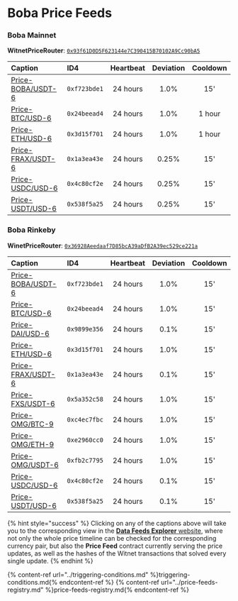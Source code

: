 # Boba Price Feeds

### Boba Mainnet

**WitnetPriceRouter**: [`0x93f61D0D5F623144e7C390415B70102A9Cc90bA5`](https://blockexplorer.boba.network/address/0x93f61D0D5F623144e7C390415B70102A9Cc90bA5/read-contract)

| **Caption** | **ID4** | **Heartbeat** | **Deviation** | **Cooldown** 
| :- | :- | :-: | :-: | :-: 
| [Price-BOBA/USDT-6](https://feeds.witnet.io/feeds/boba-mainnet_boba-usdt_6) | `0xf723bde1` | 24 hours | 1.0% | 15'
| [Price-BTC/USD-6](https://feeds.witnet.io/feeds/boba-mainnet_btc-usd_6) | `0x24beead4` | 24 hours | 1.0% | 1 hour
| [Price-ETH/USD-6](https://feeds.witnet.io/feeds/boba-mainnet_eth-usd_6) | `0x3d15f701` | 24 hours | 1.0% | 1 hour
| [Price-FRAX/USDT-6](https://feeds.witnet.io/feeds/boba-mainnet_frax-usdt_6) | `0x1a3ea43e` | 24 hours | 0.25% | 15'
| [Price-USDC/USD-6](https://feeds.witnet.io/feeds/boba-mainnet_usdc-usd_6) | `0x4c80cf2e` | 24 hours | 0.25% | 15'
| [Price-USDT/USD-6](https://feeds.witnet.io/feeds/boba-mainnet_usdt-usd_6) | `0x538f5a25` | 24 hours | 0.25% | 15'

### Boba Rinkeby

**WinetPriceRouter**: [`0x36928Aeedaaf7D85bcA39aDfB2A39ec529ce221a`](https://blockexplorer.rinkeby.boba.network/address/0x36928Aeedaaf7D85bcA39aDfB2A39ec529ce221a/read-contract) 

| **Caption** | **ID4** | **Heartbeat** | **Deviation** | **Cooldown** 
| :- | :- | :-: | :-: | :-: 
| [Price-BOBA/USDT-6](https://feeds.witnet.io/feeds/boba-rinkeby_boba-usdt_6) | `0xf723bde1` | 24 hours | 1.0% | 15'
| [Price-BTC/USD-6](https://feeds.witnet.io/feeds/boba-rinkeby_btc-usd_6) | `0x24beead4` | 24 hours | 1.0% | 15'
| [Price-DAI/USD-6](https://feeds.witnet.io/feeds/boba-rinkeby_dai-usd_6) | `0x9899e356` | 24 hours | 0.1% | 15'
| [Price-ETH/USD-6](https://feeds.witnet.io/feeds/boba-rinkeby_eth-usd_6) | `0x3d15f701` | 24 hours | 1.0% | 15'
| [Price-FRAX/USDT-6](https://feeds.witnet.io/feeds/boba-rinkeby_frax-usdt_6) | `0x1a3ea43e` | 24 hours | 0.1% | 15'
| [Price-FXS/USDT-6](https://feeds.witnet.io/feeds/boba-rinkeby_fxs-usdt_6) | `0x5a352c58` | 24 hours | 1.0% | 15'
| [Price-OMG/BTC-9](https://feeds.witnet.io/feeds/boba-rinkeby_omg-btc_9) | `0xc4ec7fbc` | 24 hours | 1.0% | 15'
| [Price-OMG/ETH-9](https://feeds.witnet.io/feeds/boba-rinkeby_omg-eth_9) | `0xe2960cc0` | 24 hours | 1.0% | 15'
| [Price-OMG/USDT-6](https://feeds.witnet.io/feeds/boba-rinkeby_omg-usdt_6) | `0xfb2c7795` | 24 hours | 1.0% | 15'
| [Price-USDC/USD-6](https://feeds.witnet.io/feeds/boba-rinkeby_usdc-usd_6) | `0x4c80cf2e` | 24 hours | 0.1% | 15'
| [Price-USDT/USD-6](https://feeds.witnet.io/feeds/boba-rinkeby_usdt-usd_6) | `0x538f5a25` | 24 hours | 0.1% | 15'


{% hint style="success" %}
Clicking on any of the captions above will take you to the corresponding view in the [**Data Feeds Explorer** website](https://feeds.witnet.io), where not only the whole price timeline can be checked for the corresponding currency pair, but also the **Price Feed** contract currently serving the price updates, as well as the hashes of the Witnet transactions that solved every single update. 
{% endhint %}

{% content-ref url="../triggering-conditions.md" %}triggering-conditions.md{% endcontent-ref %}
{% content-ref url="../price-feeds-registry.md" %}price-feeds-registry.md{% endcontent-ref %}
